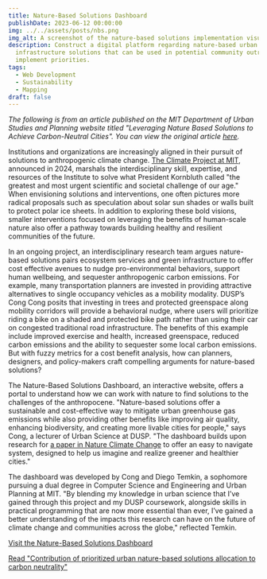```yaml
---
title: Nature-Based Solutions Dashboard
publishDate: 2023-06-12 00:00:00
img: ../../assets/posts/nbs.png
img_alt: A screenshot of the nature-based solutions implementation visualization
description: Construct a digital platform regarding nature-based urban
  infrastructure solutions that can be used in potential community outreach to
  implement priorities.
tags:
  - Web Development
  - Sustainability
  - Mapping
draft: false
---
```


_The following is from an article published on the MIT Department of Urban Studies and Planning website titled "Leveraging Nature Based Solutions to Achieve Carbon-Neutral Cities". You can view the original article [here](https://dusp.mit.edu/news/leveraging-nature-based-solutions-achieve-carbon-neutral-cities)._

Institutions and organizations are increasingly aligned in their pursuit of solutions to anthropogenic climate change. [The Climate Project at MIT](https://president.mit.edu/climate-project), announced in 2024, marshals the interdisciplinary skill, expertise, and resources of the Institute to solve what President Kornbluth called "the greatest and most urgent scientific and societal challenge of our age." When envisioning solutions and interventions, one often pictures more radical proposals such as speculation about solar sun shades or walls built to protect polar ice sheets. In addition to exploring these bold visions, smaller interventions focused on leveraging the benefits of human-scale nature also offer a pathway towards building healthy and resilient communities of the future.

In an ongoing project, an interdisciplinary research team argues nature-based solutions pairs ecosystem services and green infrastructure to offer cost effective avenues to nudge pro-environmental behaviors, support human wellbeing, and sequester anthropogenic carbon emissions. For example, many transportation planners are invested in providing attractive alternatives to single occupancy vehicles as a mobility modality. DUSP’s Cong Cong posits that investing in trees and protected greenspace along mobility corridors will provide a behavioral nudge, where users will prioritize riding a bike on a shaded and protected bike path rather than using their car on congested traditional road infrastructure. The benefits of this example include improved exercise and health, increased greenspace, reduced carbon emissions and the ability to sequester some local carbon emissions. But with fuzzy metrics for a cost benefit analysis, how can planners, designers, and policy-makers craft compelling arguments for nature-based solutions?

The Nature-Based Solutions Dashboard, an interactive website, offers a portal to understand how we can work with nature to find solutions to the challenges of the anthropocene. "Nature-based solutions offer a sustainable and cost-effective way to mitigate urban greenhouse gas emissions while also providing other benefits like improving air quality, enhancing biodiversity, and creating more livable cities for people," says Cong, a lecturer of Urban Science at DUSP. "The dashboard builds upon research for [a paper in Nature Climate Change](https://doi.org/10.1038/s41558-023-01737-x) to offer an easy to navigate system, designed to help us imagine and realize greener and healthier cities."

The dashboard was developed by Cong and Diego Temkin, a sophomore pursuing a dual degree in Computer Science and Engineering and Urban Planning at MIT. "By blending my knowledge in urban science that I’ve gained through this project and my DUSP coursework, alongside skills in practical programming that are now more essential than ever, I’ve gained a better understanding of the impacts this research can have on the future of climate change and communities across the globe," reflected Temkin.

[Visit the Nature-Based Solutions Dashboard](https://dtemkin1.github.io/dusp-nbs/)

[Read "Contribution of prioritized urban nature-based solutions allocation to carbon neutrality"](https://doi.org/10.1038/s41558-023-01737-x)
